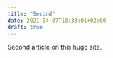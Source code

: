 ```yaml
---
title: "Second"
date: 2021-04-07T10:38:01+02:00
draft: true
---
```


Second article on this hugo site.
